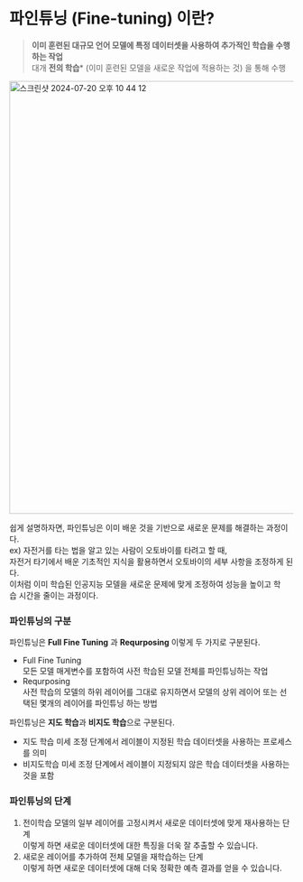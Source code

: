 # 파인튜닝 (Fine-tuning) 이란?
> **이미 훈련된 대규모 언어 모델에 특정 데이터셋을 사용하여 추가적인 학습을 수행하는 작업**  
  대개 **전의 학습*** (이미 훈련된 모델을 새로운 작업에 적용하는 것) 을 통해 수행

<img width="767" alt="스크린샷 2024-07-20 오후 10 44 12" src="https://github.com/user-attachments/assets/2d74b075-2be6-44ac-953b-85e3362ed232">

쉽게 설명하자면, 파인튜닝은 이미 배운 것을 기반으로 새로운 문제를 해결하는 과정이다.  
ex) 자전거를 타는 법을 알고 있는 사람이 오토바이를 타려고 할 때,  
자전거 타기에서 배운 기초적인 지식을 활용하면서 오토바이의 세부 사항을 조정하게 된다.  
이처럼 이미 학습된 인공지능 모델을 새로운 문제에 맞게 조정하여 성능을 높이고 학습 시간을 줄이는 과정이다.

### 파인튜닝의 구분
파인튜닝은 **Full Fine Tuning** 과 **Requrposing** 이렇게 두 가지로 구분된다.
- Full Fine Tuning  
  모든 모델 매게변수를 포함하여 사전 학습된 모델 전체를 파인튜닝하는 작업
- Requrposing  
  사전 학습의 모델의 하위 레이어를 그대로 유지하면서 모델의 상위 레이어 또는 선택된 몇개의 레이어를 파인튜닝 하는 방법

파인튜닝은 **지도 학습**과 **비지도 학습**으로 구분된다.
- 지도 학습
  미세 조정 단계에서 레이블이 지정된 학습 데이터셋을 사용하는 프로세스를 의미
- 비지도학습
  미세 조정 단계에서 레이블이 지정되지 않은 학습 데이터셋을 사용하는 것을 포함

### 파인튜닝의 단계
1. 전이학습 모델의 일부 레이어를 고정시켜서 새로운 데이터셋에 맞게 재사용하는 단계  
   이렇게 하면 새로운 데이터셋에 대한 특징을 더욱 잘 추출할 수 있습니다.
2. 새로운 레이어를 추가하여 전체 모델을 재학습하는 단계  
   이렇게 하면 새로운 데이터셋에 대해 더욱 정확한 예측 결과를 얻을 수 있습니다.
